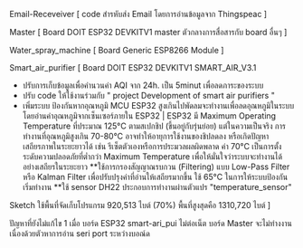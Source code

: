 
Email-Receveiver [ code สำรหับส่ง Email โดยการอ่านข้อมูลจาก Thingspeac ]

Master [ Board DOIT ESP32 DEVKITV1  master ตัวกลางการสื่อสารกับ board อื่นๆ ]

Water_spray_machine [ Board Generic ESP8266 Module ]

Smart_air_purifier [ Board DOIT ESP32 DEVKITV1  SMART_AIR_V3.1 
 - ปรับการเก็บข้อมูลเพื่อคำนวนค่า AQI จาก 24h. เป็น 5minut เพื่อลดภาระของระบบ
 - ปรับ code ให้ใช้งานร่วมกับ " project Development of smart air purifiers "
 - เพิ่มระบบ ป้องกันหากอุณหภูมิ MCU ESP32 สูงเกินไปพัดลมจะทำงานเพื่อลดอุณหภูมิในระบบ  โดยอ่านค่าอุณหภูมิจากเซ็นเซอร์ภายใน ESP32
       | ESP32 มี Maximum Operating Temperature ที่ประมาณ 125°C ตามสเปกชิป (ขึ้นอยู่กับรุ่นย่อย) แต่ในความเป็นจริง การทำงานที่อุณหภูมิสูงเกิน 70-80°C
         อาจทำให้อายุการใช้งานของชิปลดลง หรือเกิดปัญหาเสถียรภาพในระยะยาวได้ เช่น รีเซ็ตตัวเองหรือการประมวลผลผิดพลาด
         ค่า 70°C เป็นการตั้งระดับความปลอดภัยที่ต่ำกว่า Maximum Temperature เพื่อให้มั่นใจว่าระบบจะทำงานได้อย่างเสถียรในระยะยาว 
         **ใช้การกรองสัญญาณรบกวน (Filtering) แบบ Low-Pass Filter หรือ Kalman Filter เพื่อปรับปรุงค่าที่อ่านให้เสถียรมากขึ้น  ใช้ 65°C ในการให้ระบบป้องกันเริ่มทำงาน
         **ใช้ sensor DH22 ประกอบการทำงานผ่านตัวแปร "temperature_sensor"

  Sketch ใช้พื้นที่จัดเก็บโปรแกรม 920,513 ไบต์ (70%) พื้นที่สูงสุดคือ 1310,720 ไบต์
  ]


  ปัญหาที่ยังไม่แก้ไข 
  1 เมื่อ บอร์ด ESP32 smart-ari_pui ไม่ต่อเน็ต บอร์ด Master จะไม่ทำงงานเนื่องด้วยตัวหาการอ่าน seri port  ระหว่างบอณ์ด 
